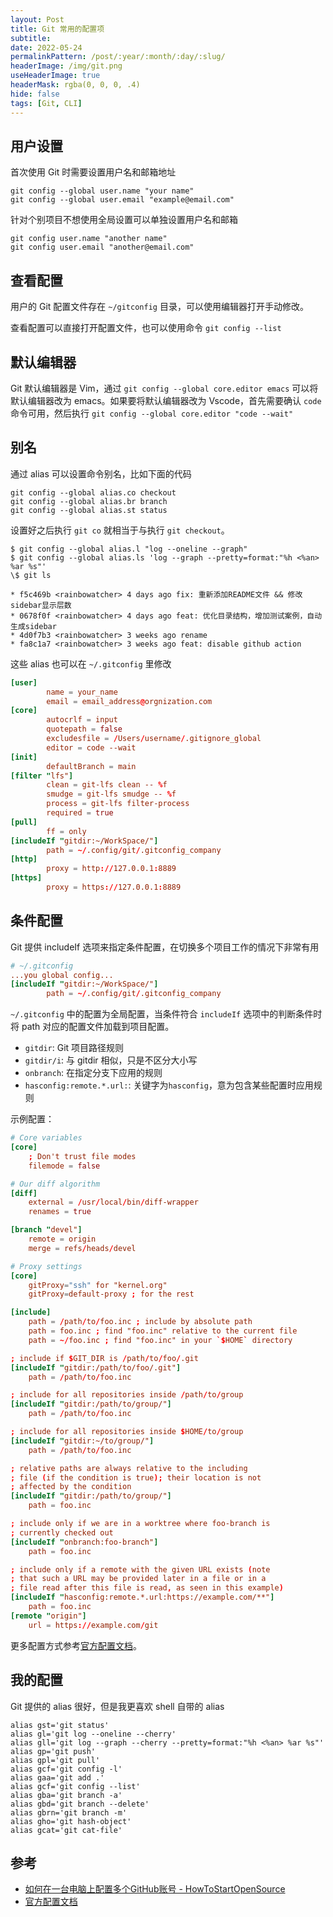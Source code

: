 ```yaml
---
layout: Post
title: Git 常用的配置项
subtitle: 
date: 2022-05-24
permalinkPattern: /post/:year/:month/:day/:slug/
headerImage: /img/git.png
useHeaderImage: true
headerMask: rgba(0, 0, 0, .4)
hide: false
tags: [Git, CLI]
---
```


## 用户设置

首次使用 Git 时需要设置用户名和邮箱地址

```shell
git config --global user.name "your name"
git config --global user.email "example@email.com"
```

针对个别项目不想使用全局设置可以单独设置用户名和邮箱

```shell
git config user.name "another name"
git config user.email "another@email.com"
```

## 查看配置

用户的 Git 配置文件存在 `~/gitconfig` 目录，可以使用编辑器打开手动修改。

查看配置可以直接打开配置文件，也可以使用命令 `git config --list`

## 默认编辑器

Git 默认编辑器是 Vim，通过 `git config --global core.editor emacs` 可以将默认编辑器改为 emacs。如果要将默认编辑器改为 Vscode，首先需要确认 `code` 命令可用，然后执行 `git config --global core.editor "code --wait"`

## 别名

通过 alias 可以设置命令别名，比如下面的代码

```shell
git config --global alias.co checkout
git config --global alias.br branch
git config --global alias.st status
```

设置好之后执行 `git co` 就相当于与执行 `git checkout`。

```shell
$ git config --global alias.l "log --oneline --graph"
$ git config --global alias.ls 'log --graph --pretty=format:"%h <%an> %ar %s"'
\$ git ls

* f5c469b <rainbowatcher> 4 days ago fix: 重新添加README文件 && 修改sidebar显示层数
* 0678f0f <rainbowatcher> 4 days ago feat: 优化目录结构，增加测试案例，自动生成sidebar
* 4d0f7b3 <rainbowatcher> 3 weeks ago rename
* fa8c1a7 <rainbowatcher> 3 weeks ago feat: disable github action
```

这些 alias 也可以在 `~/.gitconfig` 里修改

```toml
[user]
        name = your_name
        email = email_address@orgnization.com
[core]
        autocrlf = input
        quotepath = false
        excludesfile = /Users/username/.gitignore_global
        editor = code --wait
[init]
        defaultBranch = main
[filter "lfs"]
        clean = git-lfs clean -- %f
        smudge = git-lfs smudge -- %f
        process = git-lfs filter-process
        required = true
[pull]
        ff = only
[includeIf "gitdir:~/WorkSpace/"]
        path = ~/.config/git/.gitconfig_company
[http]
        proxy = http://127.0.0.1:8889
[https]
        proxy = https://127.0.0.1:8889
```

<!-- ## rebase

多⼈协作开发项⽬，在上传代码时通常会先拉⼀下远程代码，使本地与远程同步更新，但是如果远程此时与⾃⼰代码存在冲突，在解决冲突后提交有时会出现`Merge branch 'master' of …`这条信息。这是因为 pull 其本质是 `fetch + Merge` 的结合。通常会分为以下两种情况：

1. 远程分⽀超前于本地分⽀，并且本地没有 commit 操作

   此时 pull 会采⽤’fast-forward’模式，该模式不会产⽣合并节点，也即不产⽣`Merge branch 'master' of …`信息。

2. 如果本地有 commit 提交，此时若存在冲突。

   - pull 拉取代码时远程和本地会出现分叉，会进⾏分⽀合并，就会产⽣`Merge branch 'master' of …`信息。解决⽅法使⽤ `git pull --rebase` 命令。
   - 如果没有冲突,则会直接合并，如果存在冲突，⼿动解决冲突即可，不会再产⽣那条多余的信息。
   - 如果你不想每次都 rebase，可以在 git bash ⾥执⾏ git config --global pull.rebase true 这个配置就是告诉 git 在每次 pull 前先进⾏ rebase 操作 -->

## 条件配置

Git 提供 includeIf 选项来指定条件配置，在切换多个项目工作的情况下非常有用

```toml
# ~/.gitconfig
...you global config...
[includeIf "gitdir:~/WorkSpace/"]
        path = ~/.config/git/.gitconfig_company
```

`~/.gitconfig` 中的配置为全局配置，当条件符合 `includeIf` 选项中的判断条件时将 path 对应的配置文件加载到项目配置。

- `gitdir`: Git 项目路径规则
- `gitdir/i`: 与 gitdir 相似，只是不区分大小写
- `onbranch`: 在指定分支下应用的规则
- `hasconfig:remote.*.url:`: 关键字为`hasconfig`，意为包含某些配置时应用规则

示例配置：

```toml
# Core variables
[core]
	; Don't trust file modes
	filemode = false

# Our diff algorithm
[diff]
	external = /usr/local/bin/diff-wrapper
	renames = true

[branch "devel"]
	remote = origin
	merge = refs/heads/devel

# Proxy settings
[core]
	gitProxy="ssh" for "kernel.org"
	gitProxy=default-proxy ; for the rest

[include]
	path = /path/to/foo.inc ; include by absolute path
	path = foo.inc ; find "foo.inc" relative to the current file
	path = ~/foo.inc ; find "foo.inc" in your `$HOME` directory

; include if $GIT_DIR is /path/to/foo/.git
[includeIf "gitdir:/path/to/foo/.git"]
	path = /path/to/foo.inc

; include for all repositories inside /path/to/group
[includeIf "gitdir:/path/to/group/"]
	path = /path/to/foo.inc

; include for all repositories inside $HOME/to/group
[includeIf "gitdir:~/to/group/"]
	path = /path/to/foo.inc

; relative paths are always relative to the including
; file (if the condition is true); their location is not
; affected by the condition
[includeIf "gitdir:/path/to/group/"]
	path = foo.inc

; include only if we are in a worktree where foo-branch is
; currently checked out
[includeIf "onbranch:foo-branch"]
	path = foo.inc

; include only if a remote with the given URL exists (note
; that such a URL may be provided later in a file or in a
; file read after this file is read, as seen in this example)
[includeIf "hasconfig:remote.*.url:https://example.com/**"]
	path = foo.inc
[remote "origin"]
	url = https://example.com/git
```

更多配置方式参考[官方配置文档](https://git-scm.com/docs/git-config#_includes)。

## 我的配置

Git 提供的 alias 很好，但是我更喜欢 shell 自带的 alias

```shell
alias gst='git status'
alias gl='git log --oneline --cherry'
alias gll='git log --graph --cherry --pretty=format:"%h <%an> %ar %s"'
alias gp='git push'
alias gpl='git pull'
alias gcf='git config -l'
alias gaa='git add .'
alias gcf='git config --list'
alias gba='git branch -a'
alias gbd='git branch --delete'
alias gbrn='git branch -m'
alias gho='git hash-object'
alias gcat='git cat-file'
```

## 参考

- [如何在一台电脑上配置多个GitHub账号 - HowToStartOpenSource](https://eryajf.github.io/HowToStartOpenSource/pages/8658cd/#%E4%B8%8D%E5%90%8C%E6%89%98%E7%AE%A1%E7%AB%99)
- [官方配置文档](https://git-scm.com/docs/git-config#_includes)
